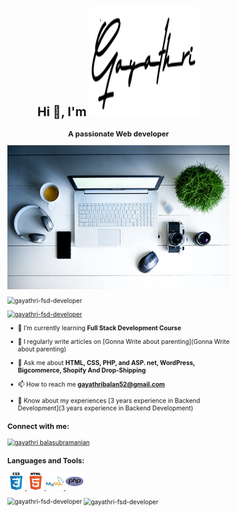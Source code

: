 <h1 align="center">Hi 👋, I'm <img src="new_gayathri.png" alt="gayathri" width="250px" height="250px"></h1>
<h3 align="center">A passionate Web developer</h3>
<img src="computer-2982270_640.jpg">

<p align="left"> <img src="https://komarev.com/ghpvc/?username=gayathri-fsd-developer&label=Profile%20views&color=0e75b6&style=flat" alt="gayathri-fsd-developer" /> </p>

<p align="left"> <a href="https://github.com/ryo-ma/github-profile-trophy"><img src="https://github-profile-trophy.vercel.app/?username=gayathri-fsd-developer" alt="gayathri-fsd-developer" /></a> </p>

- 🌱 I’m currently learning **Full Stack Development Course**

- 📝 I regularly write articles on [Gonna Write about parenting](Gonna Write about parenting)

- 💬 Ask me about **HTML, CSS, PHP, and ASP. net, WordPress, Bigcommerce, Shopify And Drop-Shipping**

- 📫 How to reach me **gayathribalan52@gmail.com**

- 📄 Know about my experiences [3 years experience in Backend Development](3 years experience in Backend Development)

<h3 align="left">Connect with me:</h3>
<p align="left">
<a href="https://linkedin.com/in/gayathri balasubramanian" target="blank"><img align="center" src="https://raw.githubusercontent.com/rahuldkjain/github-profile-readme-generator/master/src/images/icons/Social/linked-in-alt.svg" alt="gayathri balasubramanian" height="30" width="40" /></a>
</p>

<h3 align="left">Languages and Tools:</h3>
<p align="left"> <a href="https://www.w3schools.com/css/" target="_blank" rel="noreferrer"> <img src="https://raw.githubusercontent.com/devicons/devicon/master/icons/css3/css3-original-wordmark.svg" alt="css3" width="40" height="40"/> </a> <a href="https://www.w3.org/html/" target="_blank" rel="noreferrer"> <img src="https://raw.githubusercontent.com/devicons/devicon/master/icons/html5/html5-original-wordmark.svg" alt="html5" width="40" height="40"/> </a> <a href="https://www.mysql.com/" target="_blank" rel="noreferrer"> <img src="https://raw.githubusercontent.com/devicons/devicon/master/icons/mysql/mysql-original-wordmark.svg" alt="mysql" width="40" height="40"/> </a> <a href="https://www.php.net" target="_blank" rel="noreferrer"> <img src="https://raw.githubusercontent.com/devicons/devicon/master/icons/php/php-original.svg" alt="php" width="40" height="40"/> </a> </p>

<p><img align="left" src="https://github-readme-stats.vercel.app/api/top-langs?username=gayathri-fsd-developer&show_icons=true&locale=en&layout=compact" alt="gayathri-fsd-developer" /></p>

<p>&nbsp;<img align="center" src="https://github-readme-stats.vercel.app/api?username=gayathri-fsd-developer&show_icons=true&locale=en" alt="gayathri-fsd-developer" /></p>
